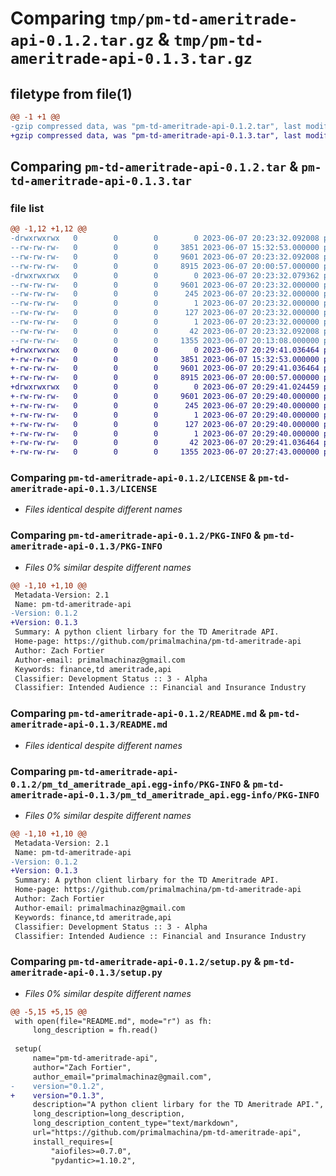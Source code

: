 # Comparing `tmp/pm-td-ameritrade-api-0.1.2.tar.gz` & `tmp/pm-td-ameritrade-api-0.1.3.tar.gz`

## filetype from file(1)

```diff
@@ -1 +1 @@
-gzip compressed data, was "pm-td-ameritrade-api-0.1.2.tar", last modified: Wed Jun  7 20:23:32 2023, max compression
+gzip compressed data, was "pm-td-ameritrade-api-0.1.3.tar", last modified: Wed Jun  7 20:29:41 2023, max compression
```

## Comparing `pm-td-ameritrade-api-0.1.2.tar` & `pm-td-ameritrade-api-0.1.3.tar`

### file list

```diff
@@ -1,12 +1,12 @@
-drwxrwxrwx   0        0        0        0 2023-06-07 20:23:32.092008 pm-td-ameritrade-api-0.1.2/
--rw-rw-rw-   0        0        0     3851 2023-06-07 15:32:53.000000 pm-td-ameritrade-api-0.1.2/LICENSE
--rw-rw-rw-   0        0        0     9601 2023-06-07 20:23:32.092008 pm-td-ameritrade-api-0.1.2/PKG-INFO
--rw-rw-rw-   0        0        0     8915 2023-06-07 20:00:57.000000 pm-td-ameritrade-api-0.1.2/README.md
-drwxrwxrwx   0        0        0        0 2023-06-07 20:23:32.079362 pm-td-ameritrade-api-0.1.2/pm_td_ameritrade_api.egg-info/
--rw-rw-rw-   0        0        0     9601 2023-06-07 20:23:32.000000 pm-td-ameritrade-api-0.1.2/pm_td_ameritrade_api.egg-info/PKG-INFO
--rw-rw-rw-   0        0        0      245 2023-06-07 20:23:32.000000 pm-td-ameritrade-api-0.1.2/pm_td_ameritrade_api.egg-info/SOURCES.txt
--rw-rw-rw-   0        0        0        1 2023-06-07 20:23:32.000000 pm-td-ameritrade-api-0.1.2/pm_td_ameritrade_api.egg-info/dependency_links.txt
--rw-rw-rw-   0        0        0      127 2023-06-07 20:23:32.000000 pm-td-ameritrade-api-0.1.2/pm_td_ameritrade_api.egg-info/requires.txt
--rw-rw-rw-   0        0        0        1 2023-06-07 20:23:32.000000 pm-td-ameritrade-api-0.1.2/pm_td_ameritrade_api.egg-info/top_level.txt
--rw-rw-rw-   0        0        0       42 2023-06-07 20:23:32.092008 pm-td-ameritrade-api-0.1.2/setup.cfg
--rw-rw-rw-   0        0        0     1355 2023-06-07 20:13:08.000000 pm-td-ameritrade-api-0.1.2/setup.py
+drwxrwxrwx   0        0        0        0 2023-06-07 20:29:41.036464 pm-td-ameritrade-api-0.1.3/
+-rw-rw-rw-   0        0        0     3851 2023-06-07 15:32:53.000000 pm-td-ameritrade-api-0.1.3/LICENSE
+-rw-rw-rw-   0        0        0     9601 2023-06-07 20:29:41.036464 pm-td-ameritrade-api-0.1.3/PKG-INFO
+-rw-rw-rw-   0        0        0     8915 2023-06-07 20:00:57.000000 pm-td-ameritrade-api-0.1.3/README.md
+drwxrwxrwx   0        0        0        0 2023-06-07 20:29:41.024459 pm-td-ameritrade-api-0.1.3/pm_td_ameritrade_api.egg-info/
+-rw-rw-rw-   0        0        0     9601 2023-06-07 20:29:40.000000 pm-td-ameritrade-api-0.1.3/pm_td_ameritrade_api.egg-info/PKG-INFO
+-rw-rw-rw-   0        0        0      245 2023-06-07 20:29:40.000000 pm-td-ameritrade-api-0.1.3/pm_td_ameritrade_api.egg-info/SOURCES.txt
+-rw-rw-rw-   0        0        0        1 2023-06-07 20:29:40.000000 pm-td-ameritrade-api-0.1.3/pm_td_ameritrade_api.egg-info/dependency_links.txt
+-rw-rw-rw-   0        0        0      127 2023-06-07 20:29:40.000000 pm-td-ameritrade-api-0.1.3/pm_td_ameritrade_api.egg-info/requires.txt
+-rw-rw-rw-   0        0        0        1 2023-06-07 20:29:40.000000 pm-td-ameritrade-api-0.1.3/pm_td_ameritrade_api.egg-info/top_level.txt
+-rw-rw-rw-   0        0        0       42 2023-06-07 20:29:41.036464 pm-td-ameritrade-api-0.1.3/setup.cfg
+-rw-rw-rw-   0        0        0     1355 2023-06-07 20:27:43.000000 pm-td-ameritrade-api-0.1.3/setup.py
```

### Comparing `pm-td-ameritrade-api-0.1.2/LICENSE` & `pm-td-ameritrade-api-0.1.3/LICENSE`

 * *Files identical despite different names*

### Comparing `pm-td-ameritrade-api-0.1.2/PKG-INFO` & `pm-td-ameritrade-api-0.1.3/PKG-INFO`

 * *Files 0% similar despite different names*

```diff
@@ -1,10 +1,10 @@
 Metadata-Version: 2.1
 Name: pm-td-ameritrade-api
-Version: 0.1.2
+Version: 0.1.3
 Summary: A python client lirbary for the TD Ameritrade API.
 Home-page: https://github.com/primalmachina/pm-td-ameritrade-api
 Author: Zach Fortier
 Author-email: primalmachinaz@gmail.com
 Keywords: finance,td ameritrade,api
 Classifier: Development Status :: 3 - Alpha
 Classifier: Intended Audience :: Financial and Insurance Industry
```

### Comparing `pm-td-ameritrade-api-0.1.2/README.md` & `pm-td-ameritrade-api-0.1.3/README.md`

 * *Files identical despite different names*

### Comparing `pm-td-ameritrade-api-0.1.2/pm_td_ameritrade_api.egg-info/PKG-INFO` & `pm-td-ameritrade-api-0.1.3/pm_td_ameritrade_api.egg-info/PKG-INFO`

 * *Files 0% similar despite different names*

```diff
@@ -1,10 +1,10 @@
 Metadata-Version: 2.1
 Name: pm-td-ameritrade-api
-Version: 0.1.2
+Version: 0.1.3
 Summary: A python client lirbary for the TD Ameritrade API.
 Home-page: https://github.com/primalmachina/pm-td-ameritrade-api
 Author: Zach Fortier
 Author-email: primalmachinaz@gmail.com
 Keywords: finance,td ameritrade,api
 Classifier: Development Status :: 3 - Alpha
 Classifier: Intended Audience :: Financial and Insurance Industry
```

### Comparing `pm-td-ameritrade-api-0.1.2/setup.py` & `pm-td-ameritrade-api-0.1.3/setup.py`

 * *Files 0% similar despite different names*

```diff
@@ -5,15 +5,15 @@
 with open(file="README.md", mode="r") as fh:
     long_description = fh.read()
 
 setup(
     name="pm-td-ameritrade-api",
     author="Zach Fortier",
     author_email="primalmachinaz@gmail.com",
-    version="0.1.2",
+    version="0.1.3",
     description="A python client lirbary for the TD Ameritrade API.",
     long_description=long_description,
     long_description_content_type="text/markdown",
     url="https://github.com/primalmachina/pm-td-ameritrade-api",
     install_requires=[
         "aiofiles>=0.7.0",
         "pydantic>=1.10.2",
```

